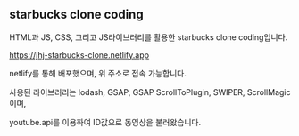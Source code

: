## starbucks clone coding

HTML과 JS, CSS, 그리고 JS라이브러리를 활용한 starbucks clone coding입니다.

https://jhj-starbucks-clone.netlify.app

netlify를 통해 배포했으며, 위 주소로 접속 가능합니다.

사용된 라이브러리는 lodash, GSAP, GSAP ScrollToPlugin, SWIPER, ScrollMagic이며,

youtube.api를 이용하여 ID값으로 동영상을 불러왔습니다.
